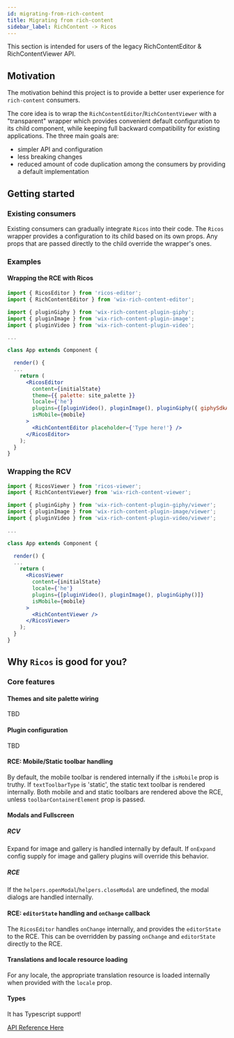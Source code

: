 ```yaml
---
id: migrating-from-rich-content
title: Migrating from rich-content
sidebar_label: RichContent -> Ricos
---
```


This section is intended for users of the legacy RichContentEditor & RichContentViewer API.

## Motivation

The motivation behind this project is to provide a better user experience for `rich-content` consumers.

The core idea is to wrap the `RichContentEditor`/`RichContentViewer` with a "transparent" wrapper which provides convenient default configuration to its child component, while keeping full backward compatibility for existing applications. The three main goals are:

- simpler API and configuration
- less breaking changes
- reduced amount of code duplication among the consumers by providing a default implementation

## Getting started

### Existing consumers

Existing consumers can gradually integrate `Ricos` into their code. The `Ricos` wrapper provides a configuration to its child based on its own props. Any props that are passed directly to the child override the wrapper's ones.

### Examples

#### Wrapping the RCE with Ricos

```jsx
import { RicosEditor } from 'ricos-editor';
import { RichContentEditor } from 'wix-rich-content-editor';

import { pluginGiphy } from 'wix-rich-content-plugin-giphy';
import { pluginImage } from 'wix-rich-content-plugin-image';
import { pluginVideo } from 'wix-rich-content-plugin-video';

...

class App extends Component {

  render() {
  ...
    return (
      <RicosEditor
        content={initialState}
        theme={{ palette: site_palette }}
        locale={'he'}
        plugins={[pluginVideo(), pluginImage(), pluginGiphy({ giphySdkApiKey: 'secret_key' })]}
        isMobile={mobile}
      >
        <RichContentEditor placeholder={'Type here!'} />
      </RicosEditor>
    );
  }
}
```

### Wrapping the RCV

```jsx
import { RicosViewer } from 'ricos-viewer';
import { RichContentViewer} from 'wix-rich-content-viewer';

import { pluginGiphy } from 'wix-rich-content-plugin-giphy/viewer';
import { pluginImage } from 'wix-rich-content-plugin-image/viewer';
import { pluginVideo } from 'wix-rich-content-plugin-video/viewer';

...

class App extends Component {

  render() {
  ...
    return (
      <RicosViewer
        content={initialState}
        locale={'he'}
        plugins={[pluginVideo(), pluginImage(), pluginGiphy()]}
        isMobile={mobile}
      >
        <RichContentViewer />
      </RicosViewer>
    );
  }
}
```

## Why `Ricos` is good for you?

### Core features

#### Themes and site palette wiring

TBD

#### Plugin configuration

TBD

#### RCE: Mobile/Static toolbar handling

By default, the mobile toolbar is rendered internally if the `isMobile` prop is truthy. If `textToolbarType` is 'static', the static text toolbar is rendered internally. Both mobile and and static toolbars are rendered above the RCE, unless `toolbarContainerElement` prop is passed.

#### Modals and Fullscreen

##### RCV

Expand for image and gallery is handled internally by default. If `onExpand` config supply for image and gallery plugins will override this behavior.

##### RCE

If the `helpers.openModal`/`helpers.closeModal` are undefined, the modal dialogs are handled internally.

#### RCE: `editorState` handling and `onChange` callback

The `RicosEditor` handles `onChange` internally, and provides the `editorState` to the RCE. This can be overridden by passing `onChange` and `editorState` directly to the RCE.

#### Translations and locale resource loading

For any locale, the appropriate translation resource is loaded internally when provided with the `locale` prop.

#### Types

It has Typescript support!

[API Reference Here](../ricos-api)
